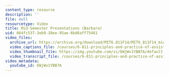 ```yaml
---
content_type: resource
description: ''
file: null
resourcetype: Video
title: Mid-Semester Presentations (Barbara)
uid: 064fc537-3eb9-38ee-95ae-6bd6aff75461
video_files:
  archive_url: https://archive.org/download/MIT6.811F14/MIT6_811F14_midsemester_300k.mp4
  video_captions_file: /courses/6-811-principles-and-practice-of-assistive-technology-fall-2014/7580cec04231521c824e3cdfd326ee17_EWjWv1YBB7A.vtt
  video_thumbnail_file: https://img.youtube.com/vi/EWjWv1YBB7A/default.jpg
  video_transcript_file: /courses/6-811-principles-and-practice-of-assistive-technology-fall-2014/3eb5d8f74ed06f6ec018164f7f31f57d_EWjWv1YBB7A.pdf
video_metadata:
  youtube_id: EWjWv1YBB7A
---
```

